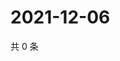 # 2021-12-06

共 0 条

<!-- BEGIN WEIBO -->
<!-- 最后更新时间 Mon Dec 06 2021 11:12:12 GMT+0800 (China Standard Time) -->

<!-- END WEIBO -->
